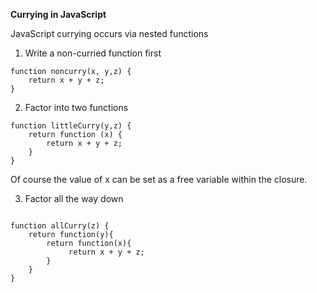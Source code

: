 **Currying in JavaScript**

JavaScript currying occurs via nested functions

1.  Write a non-curried function first

```
function noncurry(x, y,z) {
    return x + y + z;
}

```
2.  Factor into two functions

```
function littleCurry(y,z) {
    return function (x) {
        return x + y + z;
    }
}

```

Of course the value of x can be set as a free variable within the closure.

3.  Factor all the way down
```

function allCurry(z) {
    return function(y){
        return function(x){
             return x + y + z;
        }
    }
}
```


